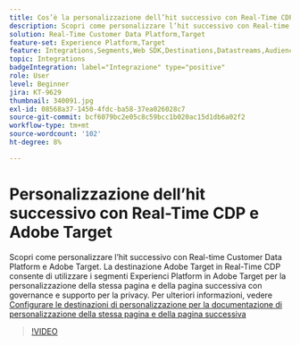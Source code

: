 ```yaml
---
title: Cos’è la personalizzazione dell’hit successivo con Real-Time CDP e Adobe Target?
description: Scopri come personalizzare l’hit successivo con Real-time Customer Data Platform (CDP) e Adobe Target.
solution: Real-Time Customer Data Platform,Target
feature-set: Experience Platform,Target
feature: Integrations,Segments,Web SDK,Destinations,Datastreams,Audiences,Experience Targeting
topic: Integrations
badgeIntegration: label="Integrazione" type="positive"
role: User
level: Beginner
jira: KT-9629
thumbnail: 340091.jpg
exl-id: 08568a37-1450-4fdc-ba58-37ea026028c7
source-git-commit: bcf6079bc2e05c8c59bcc1b020ac15d1db6a02f2
workflow-type: tm+mt
source-wordcount: '102'
ht-degree: 8%

---
```


# Personalizzazione dell’hit successivo con Real-Time CDP e Adobe Target

Scopri come personalizzare l’hit successivo con Real-time Customer Data Platform e Adobe Target. La destinazione Adobe Target in Real-Time CDP consente di utilizzare i segmenti Experienci Platform in Adobe Target per la personalizzazione della stessa pagina e della pagina successiva con governance e supporto per la privacy. Per ulteriori informazioni, vedere [Configurare le destinazioni di personalizzazione per la documentazione di personalizzazione della stessa pagina e della pagina successiva](https://experienceleague.adobe.com/docs/experience-platform/destinations/ui/activate/configure-personalization-destinations.html?lang=it)

>[!VIDEO](https://video.tv.adobe.com/v/340091?quality=12&learn=on)

